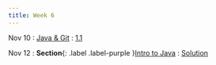 ```yaml
---
title: Week 6
---
```


Nov 10
: [Java & Git](#)
  : [1.1](#)

Nov 12
: **Section**{: .label .label-purple }[Intro to Java](#)
  : [Solution](#)
